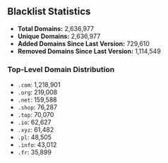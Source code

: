 ## Blacklist Statistics

- **Total Domains:** 2,636,977
- **Unique Domains:** 2,636,977
- **Added Domains Since Last Version:** 729,610
- **Removed Domains Since Last Version:** 1,114,549

### Top-Level Domain Distribution

-  `.com`: 1,218,901
-  `.org`: 219,008
-  `.net`: 159,588
-  `.shop`: 76,287
-  `.top`: 70,070
-  `.io`: 62,627
-  `.xyz`: 61,482
-  `.pl`: 48,505
-  `.info`: 43,012
-  `.fr`: 35,899
